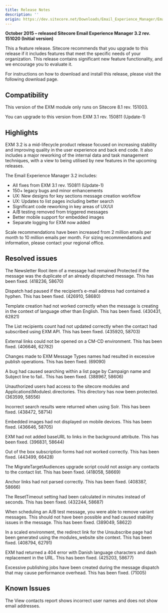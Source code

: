 ```yaml
---
title: Release Notes
description: ''
origin: https://dev.sitecore.net/Downloads/Email_Experience_Manager/Email_Experience_Manager_32/Email_Experience_Manager_32_Initial_Release/Release_Notes
---
```


**October 2015 – released Sitecore Email Experience Manager 3.2 rev. 151020 (Initial version)**

This a feature release. Sitecore recommends that you upgrade to this release if it includes features that meet the specific needs of your organization. This release contains significant new feature functionality, and we encourage you to evaluate it.

For instructions on how to download and install this release, please visit the following download page.

## Compatibility

This version of the EXM module only runs on Sitecore 8.1 rev. 151003.

You can upgrade to this version from EXM 3.1 rev. 150811 (Update-1)

## Highlights

EXM 3.2 is a mid-lifecycle product release focused on increasing stability and improving quality in the user experience and back end code. It also includes a major reworking of the internal data and task management techniques, with a view to being utilised by new features in the upcoming releases.

The Email Experience Manager 3.2 includes:

-   All fixes from EXM 3.1 rev. 150811 (Update-1)
-   150+ legacy bugs and minor enhancements
-   UX: New designs for key sections message creation workflow
-   UX: Updates to list pages including better search
-   Significant code reworking in key areas of UX/UI
-   A/B testing removed from triggered messages
-   Better mobile support for embedded images
-   Separate logging for EXM now added

Scale recommendations have been increased from 2 million emails per month to 10 million emails per month. For sizing recommendations and information, please contact your regional office.

## Resolved issues

The Newsletter Root item of a message had remained Protected if the message was the duplicate of an already dispatched message. This has been fixed. (418236, 58670)

Dispatch had paused if the recipient’s e-mail address had contained a hyphen. This has been fixed. (426910, 58680)

Template creation had not worked correctly when the message is creating in the context of language other than English. This has been fixed. (430431, 62821)

The List recipients count had not updated correctly when the contact had subscribed using EXM API. This has been fixed. (435920, 58703)

External links could not be opened on a CM-CD environment. This has been fixed. (406646, 62782)

Changes made to EXM Message Types names had resulted in excessive publish operations. This has been fixed. (69090)

A bug had caused searching within a list page by Campaign name and Subject line to fail.. This has been fixed. (388967, 58606)

Unauthorized users had access to the sitecore modules and Applications\Modules\ directories. This directory has now been protected. (363599, 58556)

Incorrect search results were returned when using Solr. This has been fixed. (438472, 58714)

Embedded images had not displayed on mobile devices. This has been fixed. (436646, 58705)

EXM had not added baseURL to links in the background attribute. This has been fixed. (396831, 58644)

Out of the box subscription forms had not worked correctly. This has been fixed. (443499, 66428)

The MigrateTargetAudiences upgrade script could not assign any contacts to the contact list. This has been fixed. (418058, 58669)

Anchor links had not parsed correctly. This has been fixed. (408387, 58666)

The ResetTimeout setting had been calculated in minutes instead of seconds. This has been fixed. (432244, 58687)

When scheduling an A/B test message, you were able to remove variant messages. This should not have been possible and had caused stability issues in the message. This has been fixed. (389049, 58622)

In a scaled environment, the redirect link for the Unsubscribe page had been generated using the modules_website site context. This has been fixed. (408794, 62791)

EXM had returned a 404 error with Danish language characters and dash replacement in the URL. This has been fixed. (425203, 58677)

Excessive publishing jobs have been created during the message dispatch that may cause performance overhead. This has been fixed. (71005)

## Known Issues

The View contacts report shows incorrect user names and does not show email addresses.